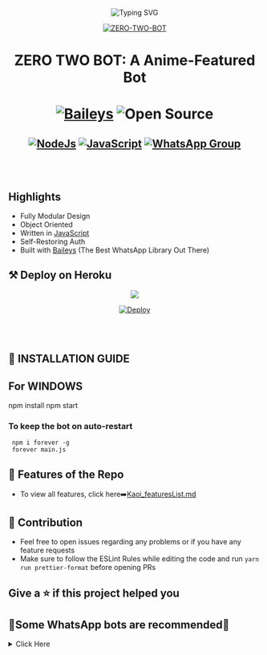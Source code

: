 
<div align="center">
    <img
        src="https://readme-typing-svg.herokuapp.com?font=Fredoka+One&color=%23AC230A&size=21&center=true&vCenter=true&width=412&height=66&lines=WELCOME;HI!!+I+AM+ZERO-BOTTO+"
            alt="Typing SVG"
        />
    </a>
</p>
  
<a href="https://ibb.co/wQ4GK21"><img src="https://steamuserimages-a.akamaihd.net/ugc/1660102063051383329/3117560C5753F3C63EA5B6E9564B1BFF27108162/?imw=450&impolicy=Letterbox" alt="ZERO-TWO-BOT"></a>

# **ZERO TWO BOT: A Anime-Featured Bot**


# [![Baileys](https://img.shields.io/badge/Baileys-%F0%9F%A4%96-orange)]() <img title="Open Source" src="https://badges.frapsoft.com/os/v2/open-source.svg?v=103"></a>

 ## [![NodeJs](https://img.shields.io/badge/Node.js-43853D?style=for-the-badge&logo=node.js&logoColor=white)](https://nodejs.org/en/) [![JavaScript](https://img.shields.io/badge/JavaScript-js-yellowgreen?style=for-the-badge&logo=javascript&logoColor=white)]() [![WhatsApp Group](https://img.shields.io/badge/WhatsApp-25D366?style=for-the-badge&logo=whatsapp&logoColor=white)](https://wa.me/918509511195)
</div><br/>
<br/>

##  Highlights

-   Fully Modular Design
-   Object Oriented
-   Written in [JavaScript](https://www.typescriptlang.org/)
-   Self-Restoring Auth
-   Built with [Baileys](https://github.com/adiwajshing/baileys) (The Best
    WhatsApp Library Out There)

## ⚒️ Deploy on Heroku

<div align="center">
<img src="https://readme-typing-svg.herokuapp.com?font=Bebas+Neue&color=%23413764&size=21&center=true&vCenter=true&width=418&height=66&lines=CLICK+ON+THE;+BUTTON+TO+DEPLOY+ON+HEROKU"
     ar href="https://heroku.com/deploy?template=https://github.com/pratyush4932/izumi">


[![Deploy](https://www.herokucdn.com/deploy/button.png)](https://heroku.com/deploy?template=https://github.com/pratyush4932/izumi)
</div><br/>
<br/> 

## 🧰 INSTALLATION GUIDE

## For WINDOWS
    
   npm install
   npm start
 ### To keep the bot on auto-restart

     npm i forever -g
     forever main.js

## 🍥 Features of the Repo

-   To view all features, click
    here➡️[Kaoi_featuresList.md](https://github.com/PrajjwalDatir/Kaoi/blob/main/Features.md)

## 💪 Contribution

-   Feel free to open issues regarding any problems or if you have any feature
    requests
-   Make sure to follow the ESLint Rules while editing the code and run
    `yarn run prettier-format` before opening PRs
## Give a ⭐ if this project helped you

## 🚀Some WhatsApp bots are recommended🚀
<details>
<summary>Click Here</summary>

![Kaoi][![ReadMe Card](https://github-readme-stats.vercel.app/api/pin/?username=PrajjwalDatir&repo=Kaoi&theme=buefy)](https://github.com/PrajjwalDatir/kaoi)

![Chitoge][![ReadMe Card](https://github-readme-stats.vercel.app/api/pin/?username=ShineiIchijo&repo=Chitoge&theme=buefy)](https://github.com/ShinNouzen/Chitoge)


        
